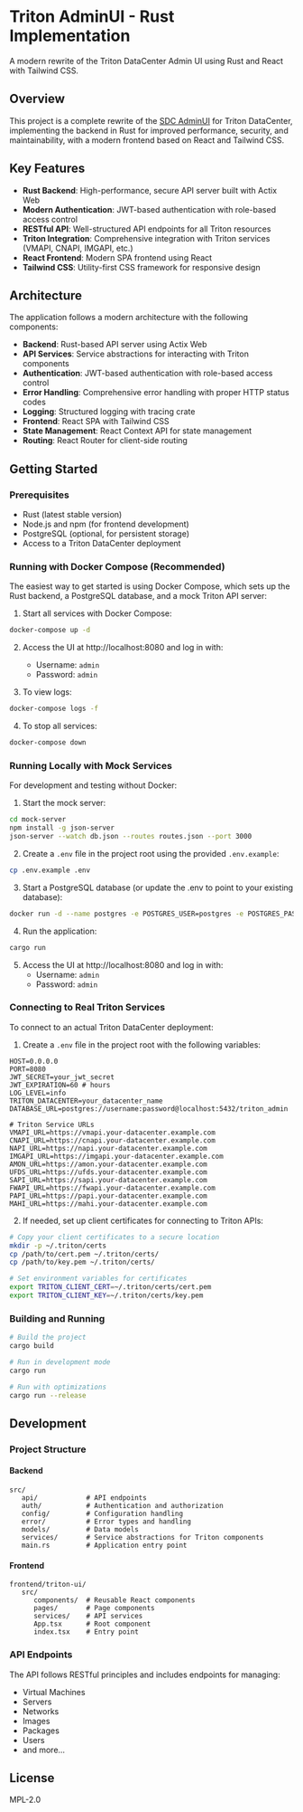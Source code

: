 # Triton AdminUI - Rust Implementation

A modern rewrite of the Triton DataCenter Admin UI using Rust and React with Tailwind CSS.

## Overview

This project is a complete rewrite of the [SDC AdminUI](https://github.com/TritonDataCenter/sdc-adminui) for Triton DataCenter, implementing the backend in Rust for improved performance, security, and maintainability, with a modern frontend based on React and Tailwind CSS.

## Key Features

- **Rust Backend**: High-performance, secure API server built with Actix Web
- **Modern Authentication**: JWT-based authentication with role-based access control
- **RESTful API**: Well-structured API endpoints for all Triton resources
- **Triton Integration**: Comprehensive integration with Triton services (VMAPI, CNAPI, IMGAPI, etc.)
- **React Frontend**: Modern SPA frontend using React
- **Tailwind CSS**: Utility-first CSS framework for responsive design

## Architecture

The application follows a modern architecture with the following components:

- **Backend**: Rust-based API server using Actix Web
- **API Services**: Service abstractions for interacting with Triton components
- **Authentication**: JWT-based authentication with role-based access control
- **Error Handling**: Comprehensive error handling with proper HTTP status codes
- **Logging**: Structured logging with tracing crate
- **Frontend**: React SPA with Tailwind CSS
- **State Management**: React Context API for state management
- **Routing**: React Router for client-side routing

## Getting Started

### Prerequisites

- Rust (latest stable version)
- Node.js and npm (for frontend development)
- PostgreSQL (optional, for persistent storage)
- Access to a Triton DataCenter deployment

### Running with Docker Compose (Recommended)

The easiest way to get started is using Docker Compose, which sets up the Rust backend, a PostgreSQL database, and a mock Triton API server:

1. Start all services with Docker Compose:

```bash
docker-compose up -d
```

2. Access the UI at http://localhost:8080 and log in with:
   - Username: `admin`
   - Password: `admin`

3. To view logs:

```bash
docker-compose logs -f
```

4. To stop all services:

```bash
docker-compose down
```

### Running Locally with Mock Services

For development and testing without Docker:

1. Start the mock server:

```bash
cd mock-server
npm install -g json-server
json-server --watch db.json --routes routes.json --port 3000
```

2. Create a `.env` file in the project root using the provided `.env.example`:

```bash
cp .env.example .env
```

3. Start a PostgreSQL database (or update the .env to point to your existing database):

```bash
docker run -d --name postgres -e POSTGRES_USER=postgres -e POSTGRES_PASSWORD=postgres -e POSTGRES_DB=triton_adminui -p 5432:5432 postgres:16
```

4. Run the application:

```bash
cargo run
```

5. Access the UI at http://localhost:8080 and log in with:
   - Username: `admin`
   - Password: `admin`

### Connecting to Real Triton Services

To connect to an actual Triton DataCenter deployment:

1. Create a `.env` file in the project root with the following variables:

```
HOST=0.0.0.0
PORT=8080
JWT_SECRET=your_jwt_secret
JWT_EXPIRATION=60 # hours
LOG_LEVEL=info
TRITON_DATACENTER=your_datacenter_name
DATABASE_URL=postgres://username:password@localhost:5432/triton_admin

# Triton Service URLs
VMAPI_URL=https://vmapi.your-datacenter.example.com
CNAPI_URL=https://cnapi.your-datacenter.example.com
NAPI_URL=https://napi.your-datacenter.example.com
IMGAPI_URL=https://imgapi.your-datacenter.example.com
AMON_URL=https://amon.your-datacenter.example.com
UFDS_URL=https://ufds.your-datacenter.example.com
SAPI_URL=https://sapi.your-datacenter.example.com
FWAPI_URL=https://fwapi.your-datacenter.example.com
PAPI_URL=https://papi.your-datacenter.example.com
MAHI_URL=https://mahi.your-datacenter.example.com
```

2. If needed, set up client certificates for connecting to Triton APIs:

```bash
# Copy your client certificates to a secure location
mkdir -p ~/.triton/certs
cp /path/to/cert.pem ~/.triton/certs/
cp /path/to/key.pem ~/.triton/certs/

# Set environment variables for certificates
export TRITON_CLIENT_CERT=~/.triton/certs/cert.pem
export TRITON_CLIENT_KEY=~/.triton/certs/key.pem
```

### Building and Running

```bash
# Build the project
cargo build

# Run in development mode
cargo run

# Run with optimizations
cargo run --release
```

## Development

### Project Structure

#### Backend
```
src/
   api/            # API endpoints
   auth/           # Authentication and authorization
   config/         # Configuration handling
   error/          # Error types and handling
   models/         # Data models
   services/       # Service abstractions for Triton components
   main.rs         # Application entry point
```

#### Frontend
```
frontend/triton-ui/
   src/
      components/  # Reusable React components
      pages/       # Page components
      services/    # API services
      App.tsx      # Root component
      index.tsx    # Entry point
```

### API Endpoints

The API follows RESTful principles and includes endpoints for managing:

- Virtual Machines
- Servers
- Networks
- Images
- Packages
- Users
- and more...

## License

MPL-2.0
